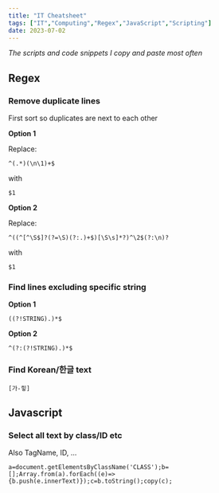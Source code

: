 ```yaml
---
title: "IT Cheatsheet"
tags: ["IT","Computing","Regex","JavaScript","Scripting"]
date: 2023-07-02
---
```

_The scripts and code snippets I copy and paste most often_

## Regex

### Remove duplicate lines

First sort so duplicates are next to each other

**Option 1**

Replace:

`^(.*)(\n\1)+$`

with

`$1`

**Option 2**

Replace:

`^((^[^\S$]?(?=\S)(?:.)+$)[\S\s]*?)^\2$(?:\n)?`

with

`$1`

### Find lines excluding specific string

**Option 1**

`((?!STRING).)*$`

**Option 2**

`^(?:(?!STRING).)*$`

### Find Korean/한글 text

`[가-힣]`

## Javascript

### Select all text by class/ID etc

Also TagName, ID, ...

`a=document.getElementsByClassName('CLASS');b=[];Array.from(a).forEach((e)=>{b.push(e.innerText)});c=b.toString();copy(c);`